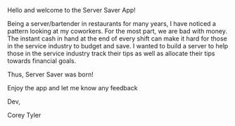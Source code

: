 Hello and welcome to the Server Saver App!

Being a server/bartender in restaurants for many years, I have noticed a pattern looking at my coworkers. For the most part, we are bad with money. The instant cash in hand at the end of every shift can make it hard for those in the service industry to budget and save.
I wanted to build a server to help those in the service industry track their tips as well as allocate their tips towards financial goals.

Thus, Server Saver was born!

Enjoy the app and let me know any feedback

Dev,

Corey Tyler
